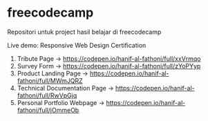 # freecodecamp
Repositori untuk project hasil belajar di freecodecamp

Live demo:
Responsive Web Design Certification
1. Tribute Page -> https://codepen.io/hanif-al-fathoni/full/xxVrmqo
2. Survey Form -> https://codepen.io/hanif-al-fathoni/full/zYoPYyp
3. Product Landing Page -> https://codepen.io/hanif-al-fathoni/full/MWmJQRZ
4. Technical Documentation Page -> https://codepen.io/hanif-al-fathoni/full/RwVpGjq
5. Personal Portfolio Webpage -> https://codepen.io/hanif-al-fathoni/full/jOmmeOb

